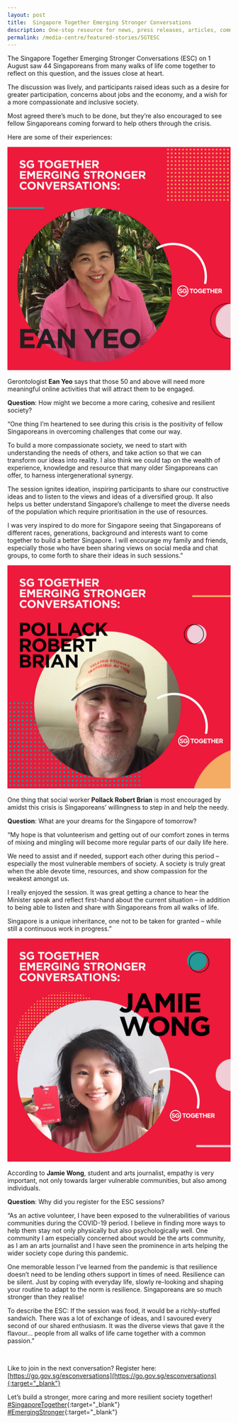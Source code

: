 ```yaml
---
layout: post
title:  Singapore Together Emerging Stronger Conversations
description: One-stop resource for news, press releases, articles, commentary and speeches.
permalink: /media-centre/featured-stories/SGTESC
---
```

The Singapore Together Emerging Stronger Conversations (ESC) on 1 August saw 44 Singaporeans from many walks of life come together to reflect on this question, and the issues close at heart.

The discussion was lively, and participants raised ideas such as a desire for greater participation, concerns about jobs and the economy, and a wish for a more compassionate and inclusive society.

Most agreed there’s much to be done, but they’re also encouraged to see fellow Singaporeans coming forward to help others through the crisis. 

Here are some of their experiences:

![Ean](/images/features/Social_Ean.jpg)

Gerontologist **Ean Yeo** says that those 50 and above will need more meaningful online activities that will attract them to be engaged.

**Question**: How might we become a more caring, cohesive and resilient society?

“One thing I’m heartened to see during this crisis is the positivity of fellow Singaporeans in overcoming challenges that come our way. 

To build a more compassionate society, we need to start with understanding the needs of others, and take action so that we can transform our ideas into reality. I also think we could tap on the wealth of experience, knowledge and resource that many older Singaporeans can offer, to harness intergenerational synergy. 

The session ignites ideation, inspiring participants to share our constructive ideas and to listen to the views and ideas of a diversified group. It also helps us better understand Singapore’s challenge to meet the diverse needs of the population which require prioritisation in the use of resources.

I was very inspired to do more for Singapore seeing that Singaporeans of different races, generations, background and interests want to come together to build a better Singapore. I will encourage my family and friends, especially those who have been sharing views on social media and chat groups, to come forth to share their ideas in such sessions.”

![Pollack](/images/features/Social_Pollack.jpg)

One thing that social worker **Pollack Robert Brian** is most encouraged by amidst this crisis is Singaporeans’ willingness to step in and help the needy.

**Question**: What are your dreams for the Singapore of tomorrow?

“My hope is that volunteerism and getting out of our comfort zones in terms of mixing and mingling will become more regular parts of our daily life here.

We need to assist and if needed, support each other during this period – especially the most vulnerable members of society. A society is truly great when the able devote time, resources, and show compassion for the weakest amongst us.

I really enjoyed the session. It was great getting a chance to hear the Minister speak and reflect first-hand about the current situation – in addition to being able to listen and share with Singaporeans from all walks of life.

Singapore is a unique inheritance, one not to be taken for granted – while still a continuous work in progress.”

![Jamie](/images/features/Social_Jamie.jpg)

According to **Jamie Wong**, student and arts journalist, empathy is very important, not only towards larger vulnerable communities, but also among individuals.

**Question**: Why did you register for the ESC sessions?

“As an active volunteer, I have been exposed to the vulnerabilities of various communities during the COVID-19 period. I believe in finding more ways to help them stay not only physically but also psychologically well. One community I am especially concerned about would be the arts community, as I am an arts journalist and I have seen the prominence in arts helping the wider society cope during this pandemic.

One memorable lesson I’ve learned from the pandemic is that resilience doesn’t need to be lending others support in times of need. Resilience can be silent. Just by coping with everyday life, slowly re-looking and shaping your routine to adapt to the norm is resilience. Singaporeans are so much stronger than they realise!

To describe the ESC: If the session was food, it would be a richly-stuffed sandwich. There was a lot of exchange of ideas, and I savoured every second of our shared enthusiasm. It was the diverse views that gave it the flavour... people from all walks of life came together with a common passion.”

&nbsp;

Like to join in the next conversation? Register here: [https://go.gov.sg/esconversations](https://go.gov.sg/esconversations){:target="_blank"}

Let’s build a stronger, more caring and more resilient society together! [#SingaporeTogether](https://www.facebook.com/hashtag/singaporetogether?__eep__=6&__cft__%25255B0%25255D=AZVCpN2HD4X_iquZu0W3vsMIIGN0CeNhUBZkt_OX6CSftQjVQQ3VZ_vok7L4hMbXEx58iyLoY8d23e7VSpC8lC-mJ1G7e4X6sOGWHb1M55Dp-h5_63cizcuPYOav7wii_NmbR3nVhp_T585jWT4w6PBywCfQwLEYnGN2xIHCwxS5pW6lSpXhSfMcnSBJ7y9wNPU&__tn__=*NK-R){:target="_blank"} [#EmergingStronger](https://www.facebook.com/hashtag/emergingstronger?__eep__=6&__cft__%25255B0%25255D=AZVCpN2HD4X_iquZu0W3vsMIIGN0CeNhUBZkt_OX6CSftQjVQQ3VZ_vok7L4hMbXEx58iyLoY8d23e7VSpC8lC-mJ1G7e4X6sOGWHb1M55Dp-h5_63cizcuPYOav7wii_NmbR3nVhp_T585jWT4w6PBywCfQwLEYnGN2xIHCwxS5pW6lSpXhSfMcnSBJ7y9wNPU&__tn__=*NK-R){:target="_blank"}
